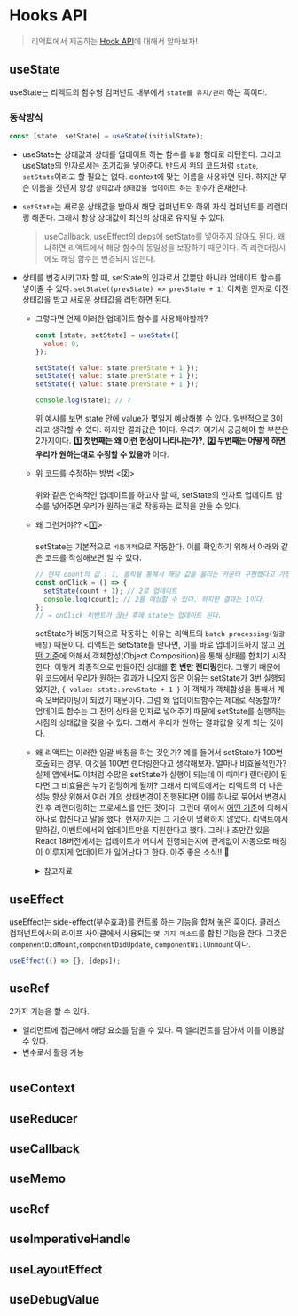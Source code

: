 # Hooks API

> 리액트에서 제공하는 [Hook API](https://ko.reactjs.org/docs/hooks-reference.html)에 대해서 알아보자!

## useState

useState는 리액트의 함수형 컴퍼넌트 내부에서 `state를 유지/관리` 하는 훅이다.

### 동작방식

```jsx
const [state, setState] = useState(initialState);
```

- useState는 상태값과 상태를 업데이트 하는 함수를 `튜플` 형태로 리턴한다. 그리고 useState의 인자로서는 초기값을 넣어준다. 반드시 위의 코드처럼 `state`, `setState`이라고 할 필요는 없다. context에 맞는 이름을 사용하면 된다. 하지만 무슨 이름을 짓던지 항상 `상태값`과 `상태값을 업데이트 하는 함수`가 존재한다.

- `setState`는 새로운 상태값을 받아서 해당 컴퍼넌트와 하위 자식 컴퍼넌트를 리랜더링 해준다. 그래서 항상 상태값이 최신의 상태로 유지될 수 있다.

  > useCallback, useEffect의 deps에 setState를 넣어주지 않아도 된다. 왜냐하면 리액트에서 해당 함수의 동일성을 보장하기 때문이다. 즉 리랜더링시에도 해당 함수는 변경되지 않는다.

- 상태를 변경시키고자 할 때, setState의 인자로서 값뿐만 아니라 업데이트 함수를 넣어줄 수 있다. `setState((prevState) => prevState + 1)` 이처럼 인자로 이전 상태값을 받고 새로운 상태값을 리턴하면 된다.

  - 그렇다면 언제 이러한 업데이트 함수를 사용해야할까?

    ```jsx
    const [state, setState] = useState({
      value: 0,
    });

    setState({ value: state.prevState + 1 });
    setState({ value: state.prevState + 1 });
    setState({ value: state.prevState + 1 });

    console.log(state); // ?
    ```

    위 예시를 보면 state 안에 value가 몇일지 예상해볼 수 있다. 일반적으로 3이라고 생각할 수 있다. 하지만 결과값은 1이다. 우리가 여기서 궁금해야 할 부분은 2가지이다. **1️⃣ 첫번째는 왜 이런 현상이 나타나는가?**, **2️⃣ 두번째는 어떻게 하면 우리가 원하는대로 수정할 수 있을까** 이다.

  - 위 코드를 수정하는 방법 <2️⃣>

    위와 같은 연속적인 업데이트를 하고자 할 때, setState의 인자로 업데이트 함수를 넣어주면 우리가 원하는대로 작동하는 로직을 만들 수 있다.

  - 왜 그런거야?? <1️⃣>

    setState는 기본적으로 `비동기적`으로 작동한다. 이를 확인하기 위해서 아래와 같은 코드를 작성해보면 알 수 있다.

    ```jsx
    // 현재 count의 값 : 1, 클릭을 통해서 해당 값을 올리는 카운터 구현했다고 가정
    const onClick = () => {
      setState(count + 1); // 2로 업데이트
      console.log(count); // 2를 예상할 수 있다. 하지만 결과는 1이다.
    };
    // → onClick 이벤트가 끊난 후에 state는 업데이트 된다.
    ```

    setState가 비동기적으로 작동하는 이유는 리액트의 `batch processing(일괄 배칭)` 때문이다. 리액트는 setState를 만나면, 이를 바로 업데이트하지 않고 <u>어떤 기준</u>에 의해서 객체합성(Object Composition)을 통해 상태를 합치기 시작한다. 이렇게 최종적으로 만들어진 상태를 **한 번만 랜더링**한다. 그렇기 때문에 위 코드에서 우리가 원하는 결과가 나오지 않은 이유는 setState가 3번 실행되었지만, `{ value: state.prevState + 1 }` 이 객체가 객체합성을 통해서 계속 오버라이팅이 되었기 때문이다. 그럼 왜 업데이트함수는 제대로 작동할까? 업데이트 함수는 그 전의 상태을 인자로 넣어주기 때문에 setState를 실행하는 시점의 상태값을 갖을 수 있다. 그래서 우리가 원하는 결과값을 갖게 되는 것이다.

  - 왜 리액트는 이러한 일괄 배칭을 하는 것인가?
    예를 들어서 setState가 100번 호출되는 경우, 이것을 100번 랜더링한다고 생각해보자. 얼마나 비효율적인가? 실제 앱에서도 이처럼 수많은 setState가 실행이 되는데 이 때마다 랜더링이 된다면 그 비효율은 누가 감당하게 될까? 그래서 리액트에서는 리액트의 더 나은 성능 향상 위해서 여러 개의 상태변경이 진행된다면 이를 하나로 묶어서 변경시킨 후 리랜더링하는 프로세스를 만든 것이다.
    그런데 위에서 <u>어떤 기준</u>에 의해서 하나로 합친다고 말을 했다. 현재까지는 그 기준이 명확하지 않았다. 리액트에서 말하길, 이벤트에서의 업데이트만을 지원한다고 했다. 그러나 조만간 있을 React 18버전에서는 업데이트가 어디서 진행되는지에 관계없이 자동으로 배칭이 이루지게 업데이트가 일어난다고 한다. 아주 좋은 소식!! 🎉

      <details>
      <summary >참고자료 </summary>

    - [setState 를 함수형으로 사용하기](https://dodokim.medium.com/setstate-%EB%A5%BC-%ED%95%A8%EC%88%98%ED%98%95%EC%9C%BC%EB%A1%9C-%EC%82%AC%EC%9A%A9%ED%95%98%EA%B8%B0-763402cbc3e5)

    - [React State Batch Update](https://medium.com/swlh/react-state-batch-update-b1b61bd28cd2)

    - [React 18: 렌더링 최적화를 위한 자동 배칭](https://immigration9.github.io/react/2021/06/12/automatic-batching-react.html)

    - [Why does Async Await work with React setState](https://stackoverflow.com/questions/47019199/why-does-async-await-work-with-react-setstate)

      </details>

## useEffect

useEffect는 side-effect(부수효과)를 컨트롤 하는 기능을 합쳐 놓은 훅이다. 클래스 컴퍼넌트에서의 라이프 사이클에서 사용되는 `몇 가지 메소드`를 합친 기능을 한다. 그것은 `componentDidMount`,`componentDidUpdate`, `componentWillUnmount`이다.

```jsx
useEffect(() => {}, [deps]);
```

## useRef

2가지 기능을 할 수 있다.

- 엘리먼트에 접근해서 해당 요소를 담을 수 있다. 즉 엘리먼트를 담아서 이를 이용할 수 있다.
- 변수로서 활용 가능

```jsx

```

## useContext

## useReducer

## useCallback

## useMemo

## useRef

## useImperativeHandle

## useLayoutEffect

## useDebugValue
